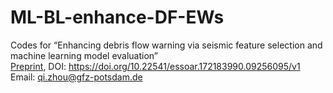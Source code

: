 # ML-BL-enhance-DF-EWs
Codes for “Enhancing debris flow warning via seismic feature selection and machine learning model evaluation” <br>
[Preprint](https://doi.org/10.22541/essoar.172183990.09256095/v1), DOI: https://doi.org/10.22541/essoar.172183990.09256095/v1
Email: qi.zhou@gfz-potsdam.de

